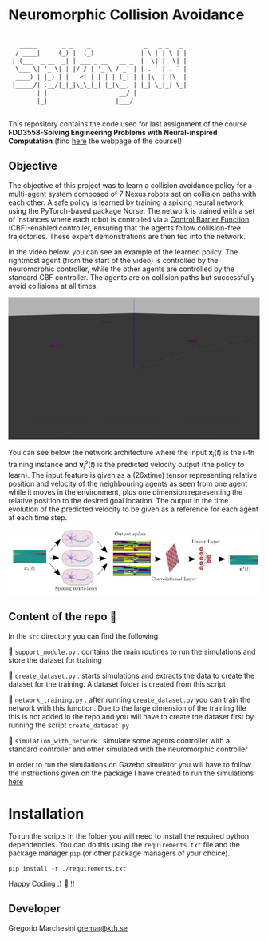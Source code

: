 # Neuromorphic Collision Avoidance

```

   _____       _ _    _               _   _ _   _ 
  / ____|     (_) |  (_)             | \ | | \ | |
 | (___  _ __  _| | ___ _ __   __ _  |  \| |  \| |
  \___ \| '_ \| | |/ / | '_ \ / _` | | . ` | . ` |
  ____) | |_) | |   <| | | | | (_| | | |\  | |\  |
 |_____/| .__/|_|_|\_\_|_| |_|\__, | |_| \_|_| \_|
        | |                    __/ |              
        |_|                   |___/               
 
```

This repository contains the code used for last assignment of the course **FDD3558-Solving Engineering Problems with Neural-inspired Computation** (find [here](https://www.kth.se/student/kurser/kurs/FDD3558?l=en) the webpage of the course!)

## Objective
The objective of this project was to learn a collision avoidance policy for a multi-agent system composed of 7 Nexus robots set on collision paths with each other. A safe policy is learned by training a spiking neural network using the PyTorch-based package Norse. The network is trained with a set of instances where each robot is controlled via a [Control Barrier Function](https://coogan.ece.gatech.edu/papers/pdf/amesecc19.pdf) (CBF)-enabled controller, ensuring that the agents follow collision-free trajectories. These expert demonstrations are then fed into the network.

In the video below, you can see an example of the learned policy. The rightmost agent (from the start of the video) is controlled by the neuromorphic controller, while the other agents are controlled by the standard CBF controller. The agents are on collision paths but successfully avoid collisions at all times.

![Alt Text](assets/recording.gif)

You can see below the network architecture where the input $\boldsymbol{x}_i(t)$ is the i-th training instance  and $\boldsymbol{v}^s_i(t)$ is the predicted velocity output (the policy to learn). The input feature is given as a (26xtime) tensor representing relative position and velocity of the neighbouring agents as seen from one agent while it moves in the environment, plus one dimension representing the relative position to the desired goal location. The output in the time evolution of the predicted velocity to be given as a reference for each agent at each time step.

![Alt Text](assets/network_architecture.png)


## Content of the repo :book:
In the `src` directory you can find the following

:rocket: `support_module.py`   : contains the main routines to run the simulations and store the dataset for training

:rocket: `create_dataset.py`   : starts simulations and extracts the data to create the dataset for the training. A dataset folder is created from this script

:rocket: `network_training.py` : after running `create_dataset.py` you can train the network with this function. Due to the large dimension of the training file this is not added in the repo and you will have to create the dataset first by running the  script `create_dataset.py`

:rocket: `simulation_with_network` : simulate some agents controller with a standard controller and other simulated with the neuromorphic controller

In order to run the simulations on Gazebo simulator you will have to follow the instructions given on the package I have created to run the simulations [here](https://github.com/gregoriomarchesini/neuromorphic_collision_avoidance)

# Installation

To run the scripts in the folder you will need to install the required python dependencies. You can do this using the `requirements.txt` file and the package manager `pip` (or other package managers of your choice).

```
pip install -r ./requirements.txt
```
Happy Coding :) :rocket: !! 
## Developer

Gregorio Marchesini [gremar@kth.se](mailto:gremar@kth.se)
